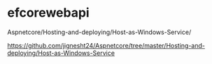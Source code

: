 # efcorewebapi
Aspnetcore/Hosting-and-deploying/Host-as-Windows-Service/

https://github.com/jignesht24/Aspnetcore/tree/master/Hosting-and-deploying/Host-as-Windows-Service
